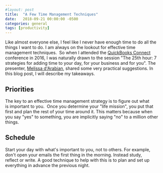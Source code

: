 ```yaml
---
#layout: post
title:  "A Few Time Management Techniques"
date:   2018-09-21 00:00:00 -0500
categories: general
tags: [productivity]
---
```

Like almost everyone else, I feel like I never have enough time to do all the things I want to do. I am always on the lookout for effective time management techniques.  So when I attended the [QuickBooks Connect](https://quickbooksconnect.com) conference in 2016, I was naturally drawn to the session "The 25th hour: 7 strategies for adding time to your day, for your business and for you". The presenter, [Melissa d'Arabian](http://www.melissadarabian.net), shared some very practical suggestions. In this blog post, I will describe my takeaways.

## Priorities
The key to an effective time management strategy is to figure out what is important to you.  Once you determine your "life mission", you put that first and plan the rest of your time around it. This matters because when you say "yes" to something, you are implicitly saying "no" to a million other things.

## Schedule
Start your day with what's important to you, not to others. For example, don't open your emails the first thing in the morning. Instead study, reflect or write. A good technique to help with this is to plan and set up everything in advance the previous night.